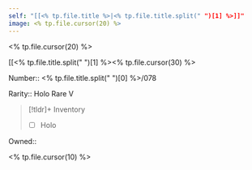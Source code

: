 ```yaml
---
self: "[[<% tp.file.title %>|<% tp.file.title.split(" ")[1] %>]]"
image: <% tp.file.cursor(20) %>
---
```


<% tp.file.cursor(20) %>

[[<% tp.file.title.split(" ")[1] %><% tp.file.cursor(30) %>

Number:: <% tp.file.title.split(" ")[0] %>/078

Rarity:: Holo Rare V

> [!tldr]+ Inventory
> - [ ] Holo

Owned:: 

<% tp.file.cursor(10) %>